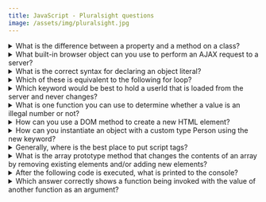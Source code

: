 ```yaml
---
title: JavaScript - Pluralsight questions
image: /assets/img/pluralsight.jpg
---
```


<details> 
  <summary> What is the difference between a property and a method on a class?</summary>
  	A property is an association between a name and a value; a method is when a function is the value of a property.
 </details>
<details> 
  <summary> What built-in browser object can you use to perform an AJAX request to a server? </summary>
	XMLHttpRequest 
</details>
<details>
<summary> What is the correct syntax for declaring an object literal?</summary>
	const obj = {}
</details>
<details>
	<summary> Which of these is equivalent to the following for loop?</summary>
  <pre><code>
	do {
	  i++;
	  ...
	} while ((i < x)
</code></pre>
</details>
<details>
	<summary> Which keyword would be best to hold a userId that is loaded from the server and never changes?</summary>
	const
</details>
<details>
<summary> What is one function you can use to determine whether a value is an illegal number or not?</summary>
isNaN()
</details>
<details>
<summary> How can you use a DOM method to create a new HTML element?</summary>
	var myNewListItem = document.createElement("li");
</details>
<details>
<summary> How can you instantiate an object with a custom type Person using the new keyword?</summary>
	By defining the object with a constructor function, then instantiating the object using that function and the new keyword:
<pre><code>
	function Person(name, age, etc){
	  this.name = name;
	  this.age = age;
	  this.etc = etc;
	}
	let newPerson = new Person("Bob", 35, "etc");
</code></pre>
</details>
<details>
<summary> Generally, where is the best place to put script tags?</summary>
	At the end of the body tag.
</details>
<details>
<summary> What is the array prototype method that changes the contents of an array by removing existing elements and/or adding new elements?</summary>
	[].splice()
</details>
<details>
<summary> After the following code is executed, what is printed to the console?</summary>
<pre><code>
	let iterable = [10];
	for (let value of iterable) {
	  console.log(value);
	}

	//10
</code></pre>
</details>
<details>
<summary> Which answer correctly shows a function being invoked with the value of another function as an argument?</summary>
	getScore(latestScore())
</details>
